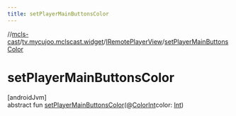 ```yaml
---
title: setPlayerMainButtonsColor
---
```

//[mcls-cast](../../../index.html)/[tv.mycujoo.mclscast.widget](../index.html)/[IRemotePlayerView](index.html)/[setPlayerMainButtonsColor](set-player-main-buttons-color.html)



# setPlayerMainButtonsColor



[androidJvm]\
abstract fun [setPlayerMainButtonsColor](set-player-main-buttons-color.html)(@[ColorInt](https://developer.android.com/reference/kotlin/androidx/annotation/ColorInt.html)color: [Int](https://kotlinlang.org/api/latest/jvm/stdlib/kotlin/-int/index.html))




